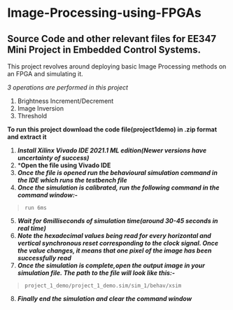 # Image-Processing-using-FPGAs
## Source Code and other relevant files for EE347 Mini Project in Embedded Control Systems. 
This project revolves around deploying basic Image Processing methods on an FPGA and simulating it.

*3 operations are performed in this project*
1. Brightness Increment/Decrement
2. Image Inversion
3. Threshold

**To run this project download the code file(project1demo) in .zip format and extract it**
1. ***Install Xilinx Vivado IDE 2021.1 ML edition(Newer versions have uncertainty of success)***
2. ***Open the file using Vivado IDE**
3. ***Once the file is opened run the behavioural simulation command in the IDE which runs the testbench file***
4. ***Once the simulation is calibrated, run the following command in the command window:-***
>`run 6ms`
5. ***Wait for 6milliseconds of simulation time(around 30-45 seconds in real time)***
6. ***Note the hexadecimal values being read for every horizontal and vertical synchronous reset corresponding to the clock signal. Once the value changes, it means that one pixel of the image has been successfully read***
7. ***Once the simulation is complete,open the output image in your simulation file. The path to the file will look like this:-***
> `project_1_demo/project_1_demo.sim/sim_1/behav/xsim`
8. ***Finally end the simulation and clear the command window***
